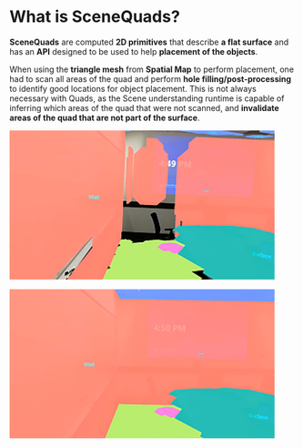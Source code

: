# What is SceneQuads?

**SceneQuads** are computed **2D primitives** that describe **a flat surface** and has an **API** designed to be used to help **placement of the objects**. 

When using the **triangle mesh** from **Spatial Map** to perform placement, one had to scan all areas of the quad and perform **hole filling/post-processing** to identify good locations for object placement. This is not always necessary with Quads, as the Scene understanding runtime is capable of inferring which areas of the quad that were not scanned, and **invalidate areas of the quad that are not part of the surface**.

![SceneQuads with inference disabled, capturing placement areas for scanned regions. ](../../../.gitbook/assets/suquads.png)

![Quads with inference enabled, placement is no longer limited to scanned areas.](../../../.gitbook/assets/suwatertight.png)

